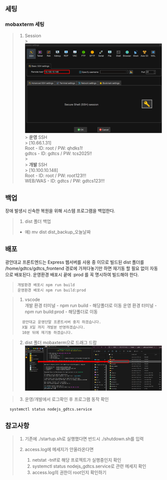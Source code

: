 ## 세팅

### mobaxterm 세팅

> 1. Session<br/> > ![](screenshots/mobaxterm_setting.png)<br/> > **운영**
>    SSH <br/> > [10.66.1.31]<br/>
>    Root - ID: root / PW: qhdks1!<br/>
>    gdtcs - ID: gdtcs / PW: tcs2025!!<br/> > <br/> > **개발**
>    SSH <br/> > [10.100.10.148]<br/>
>    Root - ID: root / PW: root123!!!<br/>
>    WEB/WAS - ID: gdtcs / PW: gdtcs123!!!<br/>

## 백업

장애 발생시 신속한 복원을 위해 시스템 프로그램을 백업한다.

> 1. dist 폴더 백업
>
> - 예) mv dist dist_backup_오늘날짜


## 배포
광안대교 프론트엔드는 Express 웹서버를 사용 중 이므로 
빌드된 dist 폴더를 /home/gdtcs/gdtcs_frontend 경로에 가져다놓기만 하면
재기동 할 필요 없이 자동으로 배포된다.
운영환경 배포시 끝에 :prod 를 꼭 명시하여 빌드해야 한다.


> ```text
> 개발환경 배포시 npm run build
> 운영환경 배포시 npm run build:prod
> ```

> 1. vscode <br/>
>   개발 환경
>   터미널 - npm run build - 해당폴더로 이동
>   운영 환경
>   터미널 - npm run build:prod - 해당폴더로 이동
>
> ```text
>   광안대교 운영단말 프론트서버 중지 하겠습니다.
>   X월 X일 까지 개발분 반영하겠습니다.
>   10분 뒤에 재기동 하겠습니다.
> ```


> 2. dist 폴더 mobaxterm으로 드래그 드랍
>     ![](screenshots/mobaxterm_deploy.png)
>
>

> 3.  운영/개발에서 로그확인 후 프로그램 동작 확인

      systemctl status nodejs_gdtcs.service

## 참고사항

> 1. 기존에 ./startup.sh로 실행했다면 반드시 ./shutdown.sh를 입력
>    
> 2. access.log에 메세지가 안올라온다면
>    1) netstat -tnlf로 해당 프로젝트가 실행중인지 확인
>    2) systemctl status nodejs_gdtcs.service로 관련 메세지 확인
>    3) access.log의 권한이 root인지 확인하기